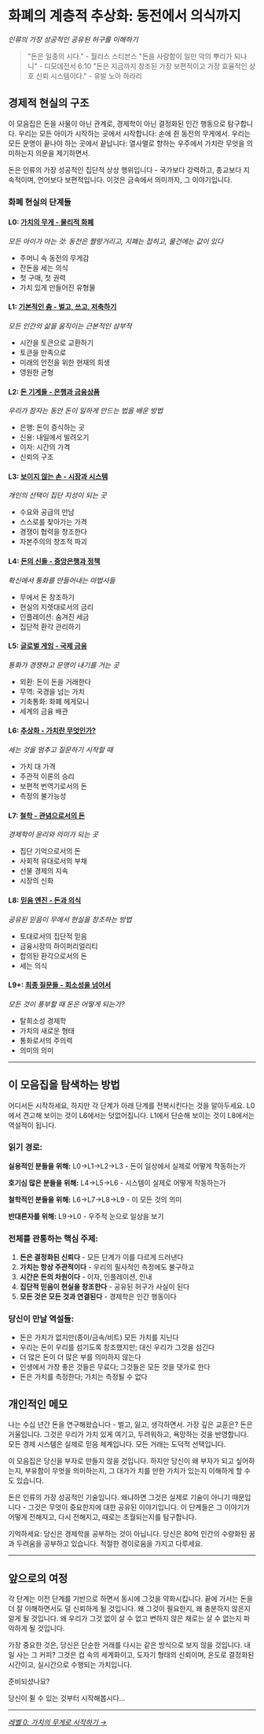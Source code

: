 # 화폐의 계층적 추상화: 동전에서 의식까지
*인류의 가장 성공적인 공유된 허구를 이해하기*

> "돈은 일종의 시다." - 월리스 스티븐스
> "돈을 사랑함이 일만 악의 뿌리가 되나니" - 디모데전서 6:10
> "돈은 지금까지 창조된 가장 보편적이고 가장 효율적인 상호 신뢰 시스템이다." - 유발 노아 하라리

## 경제적 현실의 구조

이 모음집은 돈을 사물이 아닌 관계로, 경제학이 아닌 결정화된 인간 행동으로 탐구합니다. 우리는 모든 아이가 시작하는 곳에서 시작합니다: 손에 쥔 동전의 무게에서. 우리는 모든 문명이 끝나야 하는 곳에서 끝납니다: 열사멸로 향하는 우주에서 가치란 무엇을 의미하는지 의문을 제기하면서.

돈은 인류의 가장 성공적인 집단적 상상 행위입니다 - 국가보다 강력하고, 종교보다 지속적이며, 언어보다 보편적입니다. 이것은 금속에서 의미까지, 그 이야기입니다.

### 화폐 현실의 단계들

#### L0: [가치의 무게 - 물리적 화폐](L0_Physical_Money.md)
*모든 아이가 아는 것: 동전은 짤랑거리고, 지폐는 접히고, 물건에는 값이 있다*
- 주머니 속 동전의 무게감
- 잔돈을 세는 의식
- 첫 구매, 첫 권력
- 가치 있게 만들어진 유형물

#### L1: [기본적인 춤 - 벌고, 쓰고, 저축하기](L1_Basic_Economics.md)
*모든 인간의 삶을 움직이는 근본적인 삼부작*
- 시간을 토큰으로 교환하기
- 토큰을 만족으로
- 미래의 안전을 위한 현재의 희생
- 영원한 균형

#### L2: [돈 기계들 - 은행과 금융상품](L2_Financial_Instruments.md)
*우리가 잠자는 동안 돈이 일하게 만드는 법을 배운 방법*
- 은행: 돈이 증식하는 곳
- 신용: 내일에서 빌려오기
- 이자: 시간의 가격
- 신뢰의 구조

#### L3: [보이지 않는 손 - 시장과 시스템](L3_Market_Systems.md)
*개인의 선택이 집단 지성이 되는 곳*
- 수요와 공급의 만남
- 스스로를 찾아가는 가격
- 경쟁이 협력을 창조한다
- 자본주의의 창조적 파괴

#### L4: [돈의 신들 - 중앙은행과 정책](L4_Monetary_Systems.md)
*확신에서 통화를 만들어내는 마법사들*
- 무에서 돈 창조하기
- 현실의 지렛대로서의 금리
- 인플레이션: 숨겨진 세금
- 집단적 환각 관리하기

#### L5: [글로벌 게임 - 국제 금융](L5_Global_Finance.md)
*통화가 경쟁하고 문명이 내기를 거는 곳*
- 외환: 돈이 돈을 거래한다
- 무역: 국경을 넘는 가치
- 기축통화: 화폐 헤게모니
- 세계의 금융 배관

#### L6: [추상화 - 가치란 무엇인가?](L6_Abstract_Value.md)
*세는 것을 멈추고 질문하기 시작할 때*
- 가치 대 가격
- 주관적 이론의 승리
- 보편적 번역기로서의 돈
- 측정의 불가능성

#### L7: [철학 - 관념으로서의 돈](L7_Economic_Philosophy.md)
*경제학이 윤리와 의미가 되는 곳*
- 집단 기억으로서의 돈
- 사회적 유대로서의 부채
- 선물 경제의 지속
- 시장의 신화

#### L8: [믿음 엔진 - 돈과 의식](L8_Money_Consciousness.md)
*공유된 믿음이 무에서 현실을 창조하는 방법*
- 토대로서의 집단적 믿음
- 금융시장의 하이퍼리얼리티
- 합의된 환각으로서의 돈
- 세는 의식

#### L9+: [최종 질문들 - 희소성을 넘어서](L9_Ultimate_Questions.md)
*모든 것이 풍부할 때 돈은 어떻게 되는가?*
- 탈희소성 경제학
- 가치의 새로운 형태
- 통화로서의 주의력
- 의미의 의미

---

## 이 모음집을 탐색하는 방법

어디서든 시작하세요, 하지만 각 단계가 아래 단계를 전복시킨다는 것을 알아두세요. L0에서 견고해 보이는 것이 L6에서는 덧없어집니다. L1에서 단순해 보이는 것이 L8에서는 역설적이 됩니다.

### 읽기 경로:

**실용적인 분들을 위해:** L0→L1→L2→L3 - 돈이 일상에서 실제로 어떻게 작동하는가

**호기심 많은 분들을 위해:** L4→L5→L6 - 시스템이 실제로 어떻게 작동하는가

**철학적인 분들을 위해:** L6→L7→L8→L9 - 이 모든 것의 의미

**반대론자를 위해:** L9→L0 - 우주적 눈으로 일상을 보기

### 전체를 관통하는 핵심 주제:

1. **돈은 결정화된 신뢰다** - 모든 단계가 이를 다르게 드러낸다
2. **가치는 항상 주관적이다** - 우리의 필사적인 측정에도 불구하고
3. **시간은 돈의 차원이다** - 이자, 인플레이션, 인내
4. **집단적 믿음이 현실을 창조한다** - 공유된 허구가 사실이 된다
5. **모든 것은 모든 것과 연결된다** - 경제학은 인간 행동이다

### 당신이 만날 역설들:

- 돈은 가치가 없지만(종이/금속/비트) 모든 가치를 지닌다
- 우리는 돈이 우리를 섬기도록 창조했지만; 대신 우리가 그것을 섬긴다
- 더 많은 돈이 더 많은 부를 의미하지 않는다
- 인생에서 가장 좋은 것들은 무료다; 그것들은 모든 것을 댓가로 한다
- 돈은 가치를 측정한다; 가치는 측정될 수 없다

## 개인적인 메모

나는 수십 년간 돈을 연구해왔습니다 - 벌고, 잃고, 생각하면서. 가장 깊은 교훈은? 돈은 거울입니다. 그것은 우리가 가치 있게 여기고, 두려워하고, 욕망하는 것을 반영합니다. 모든 경제 시스템은 실제로 믿음 체계입니다. 모든 거래는 도덕적 선택입니다.

이 모음집은 당신을 부자로 만들지 않을 것입니다. 하지만 당신이 왜 부자가 되고 싶어하는지, 부유함이 무엇을 의미하는지, 그 대가가 치를 만한 가치가 있는지 이해하게 할 수도 있습니다.

돈은 인류의 가장 성공적인 기술입니다. 왜냐하면 그것은 실제로 기술이 아니기 때문입니다 - 그것은 무엇이 중요한지에 대한 공유된 이야기입니다. 이 단계들은 그 이야기가 어떻게 전해지고, 다시 전해지고, 때로는 초월되는지를 탐구합니다.

기억하세요: 당신은 경제학을 공부하는 것이 아닙니다. 당신은 80억 인간의 수량화된 꿈과 두려움을 공부하고 있습니다. 적절한 경이로움을 가지고 다루세요.

---

## 앞으로의 여정

각 단계는 이전 단계를 기반으로 하면서 동시에 그것을 약화시킵니다. 끝에 가서는 돈을 더 잘 이해하면서도 덜 신뢰하게 될 것입니다. 왜 그것이 필요한지, 왜 충분하지 않은지 알게 될 것입니다. 왜 우리가 그것 없이 살 수 없고 변하지 않은 채로는 살 수 없는지 파악하게 될 것입니다.

가장 중요한 것은, 당신은 단순한 거래를 다시는 같은 방식으로 보지 않을 것입니다. 내일 사는 그 커피? 그것은 컵 속의 세계화이고, 도자기 형태의 신뢰이며, 온도로 결정화된 시간이고, 실시간으로 수행되는 가치입니다.

준비되셨나요?

당신이 쥘 수 있는 것부터 시작해봅시다...

---

*[레벨 0: 가치의 무게로 시작하기 →](L0_Physical_Money.md)*
